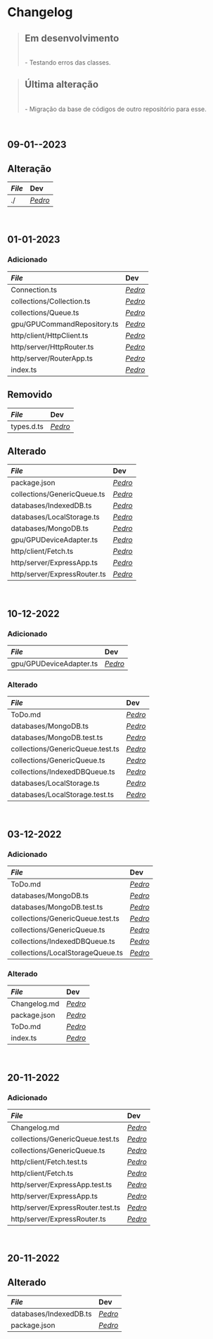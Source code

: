 # Changelog

> ## Em desenvolvimento
> <br>
>- Testando erros das classes.
>
> <br>
>

> ## Última alteração
> <br>
>- Migração da base de códigos de outro repositório para esse.
>
> <br>

<br>

## 09-01--2023
## Alteração
|_File_ | Dev  |
|:------|:-----|
| ./            | [_Pedro_](https://github.com/dr2pedro) |

<br>

## 01-01-2023
### Adicionado
|_File_ | Dev  |
|:------|:-----|
| Connection.ts               | [_Pedro_](https://github.com/dr2pedro) |
| collections/Collection.ts   | [_Pedro_](https://github.com/dr2pedro) |
| collections/Queue.ts        | [_Pedro_](https://github.com/dr2pedro) |
| gpu/GPUCommandRepository.ts | [_Pedro_](https://github.com/dr2pedro) |
| http/client/HttpClient.ts   | [_Pedro_](https://github.com/dr2pedro) |
| http/server/HttpRouter.ts   | [_Pedro_](https://github.com/dr2pedro) |
| http/server/RouterApp.ts    | [_Pedro_](https://github.com/dr2pedro) |
| index.ts                    | [_Pedro_](https://github.com/dr2pedro) |

## Removido
|_File_ | Dev  |
|:------|:-----|
| types.d.ts   | [_Pedro_](https://github.com/dr2pedro) |

## Alterado
|_File_ | Dev  |
|:------|:-----|
| package.json                 | [_Pedro_](https://github.com/dr2pedro) |
| collections/GenericQueue.ts  | [_Pedro_](https://github.com/dr2pedro) |
| databases/IndexedDB.ts       | [_Pedro_](https://github.com/dr2pedro) |
| databases/LocalStorage.ts    | [_Pedro_](https://github.com/dr2pedro) |
| databases/MongoDB.ts         | [_Pedro_](https://github.com/dr2pedro) |
| gpu/GPUDeviceAdapter.ts      | [_Pedro_](https://github.com/dr2pedro) |
| http/client/Fetch.ts         | [_Pedro_](https://github.com/dr2pedro) |
| http/server/ExpressApp.ts    | [_Pedro_](https://github.com/dr2pedro) |
| http/server/ExpressRouter.ts | [_Pedro_](https://github.com/dr2pedro) |


<br>

## 10-12-2022
### Adicionado
|_File_ | Dev  |
|:------|:-----|
| gpu/GPUDeviceAdapter.ts | [_Pedro_](https://github.com/dr2pedro) |

### Alterado
|_File_ | Dev  |
|:------|:-----|
| ToDo.md | [_Pedro_](https://github.com/dr2pedro) |
| databases/MongoDB.ts | [_Pedro_](https://github.com/dr2pedro) |
| databases/MongoDB.test.ts | [_Pedro_](https://github.com/dr2pedro) |
| collections/GenericQueue.test.ts | [_Pedro_](https://github.com/dr2pedro) |
| collections/GenericQueue.ts | [_Pedro_](https://github.com/dr2pedro) |
| collections/IndexedDBQueue.ts | [_Pedro_](https://github.com/dr2pedro) |
| databases/LocalStorage.ts | [_Pedro_](https://gitlab.com/dr2pedro) |
| databases/LocalStorage.test.ts | [_Pedro_](https://gitlab.com/dr2pedro) |


<br>

## 03-12-2022
### Adicionado
|_File_ | Dev  |
|:------|:-----|
| ToDo.md | [_Pedro_](https://github.com/dr2pedro) |
| databases/MongoDB.ts | [_Pedro_](https://github.com/dr2pedro) |
| databases/MongoDB.test.ts | [_Pedro_](https://github.com/dr2pedro) |
| collections/GenericQueue.test.ts | [_Pedro_](https://github.com/dr2pedro) |
| collections/GenericQueue.ts | [_Pedro_](https://github.com/dr2pedro) |
| collections/IndexedDBQueue.ts | [_Pedro_](https://github.com/dr2pedro) |
| collections/LocalStorageQueue.ts | [_Pedro_](https://github.com/dr2pedro) |

### Alterado
|_File_ | Dev  |
|:------|:-----|
| Changelog.md | [_Pedro_](https://github.com/dr2pedro) |
| package.json | [_Pedro_](https://github.com/dr2pedro) |
| ToDo.md      | [_Pedro_](https://github.com/dr2pedro) |
| index.ts     | [_Pedro_](https://github.com/dr2pedro) |

<br>

## 20-11-2022
### Adicionado
|_File_ | Dev  |
|:------|:-----|
| Changelog.md | [_Pedro_](https://github.com/dr2pedro) |
| collections/GenericQueue.test.ts | [_Pedro_](https://github.com/dr2pedro) |
| collections/GenericQueue.ts | [_Pedro_](https://github.com/dr2pedro) |
| http/client/Fetch.test.ts | [_Pedro_](https://github.com/dr2pedro) |
| http/client/Fetch.ts | [_Pedro_](https://github.com/dr2pedro) |
| http/server/ExpressApp.test.ts | [_Pedro_](https://github.com/dr2pedro) |
| http/server/ExpressApp.ts | [_Pedro_](https://github.com/dr2pedro) |
| http/server/ExpressRouter.test.ts | [_Pedro_](https://github.com/dr2pedro) |
| http/server/ExpressRouter.ts | [_Pedro_](https://github.com/dr2pedro) |

<br>

## 20-11-2022
## Alterado

|_File_ | Dev  |
|:------|:-----|
| databases/IndexedDB.ts | [_Pedro_](https://gitlab.com/dr2pedro) |
| package.json | [_Pedro_](https://github.com/dr2pedro) |
